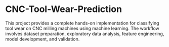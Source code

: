 # CNC-Tool-Wear-Prediction
This project provides a complete hands-on implementation for classifying tool wear on CNC milling machines using machine learning. The workflow involves dataset preparation, exploratory data analysis, feature engineering, model development, and validation.
